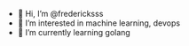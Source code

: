- 👋 Hi, I’m @fredericksss
- 👀 I’m interested in machine learning, devops
- 🌱 I’m currently learning golang


<!---
fredericksss/fredericksss is a ✨ special ✨ repository because its `README.md` (this file) appears on your GitHub profile.
You can click the Preview link to take a look at your changes.
--->
